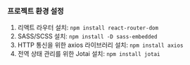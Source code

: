### 프로젝트 환경 설정

1. 리액트 라우터 설치: `npm install react-router-dom`
2. SASS/SCSS 설치: `npm install -D sass-embedded`
3. HTTP 통신을 위한 axios 라이브러리 설치: `npm install axios`
4. 전역 상태 관리를 위한 Jotai 설치: `npm install jotai`
